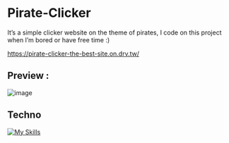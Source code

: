 # Pirate-Clicker
It’s a simple clicker website on the theme of pirates, I code on this project when I’m bored or have free time :)

https://pirate-clicker-the-best-site.on.drv.tw/

## Preview : 
![image](https://github.com/ImMaxence/Pirate-Clicker/assets/110362553/c8d7bdf8-9392-470d-9cac-5c2348324a5b)

## Techno
[![My Skills](https://skills.thijs.gg/icons?i=html,css,js&theme=light)](https://skills.thijs.gg)
